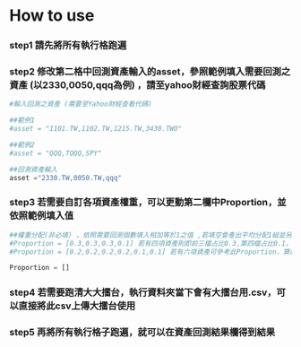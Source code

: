 # How to use 

### step1 請先將所有執行格跑遍

### step2 修改第二格中**回測資產輸入**的asset，參照範例填入需要回測之資產 (以2330,0050,qqq為例) ，請至yahoo財經查詢股票代碼

```python
#輸入回測之資產 (需要至Yahoo財經查看代碼)

##範例1
#asset = "1101.TW,1102.TW,1215.TW,3430.TWO"

##範例2
#asset = "QQQ,TQQQ,SPY"

##回測資產輸入
asset ="2330.TW,0050.TW,qqq"
```

### step3 若需要自訂各項資產權重，可以更動第二欄中Proportion，並依照範例填入值

```python
##權重分配(非必填) ，依照需要回測個數填入相加等於1之值 ,若填空會產出平均分配1組並另外隨機生成10組權重
#Proportion = [0.3,0.3,0.3,0.1] 若有四項資產則即前三檔占比0.3,第四檔占比0.1。
#Proportion = [0.2,0.2,0.2,0.2,0.1,0.1] 若有六項資產可參考此Proportion，算四項占比0.2，後兩項占比0.1

Proportion = []
```
### step4 若需要跑清大大擂台，執行資料夾當下會有大擂台用.csv，可以直接將此csv上傳大擂台使用

### step5 再將所有執行格子跑遍，就可以在**資產回測結果欄**得到結果

